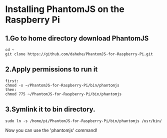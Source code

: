 # Installing PhantomJS on the Raspberry Pi

## 1.Go to home directory download PhantomJS
```
cd ~
git clone https://github.com/dahehe/PhantomJS-for-Raspberry-Pi.git
```

## 2.Apply permissions to run it
```
first:
chmod -x ~/PhantomJS-for-Raspberry-Pi/bin/phantomjs
then:
chmod 775 ~/PhantomJS-for-Raspberry-Pi/bin/phantomjs
```

## 3.Symlink it to bin directory.
```
sudo ln -s /home/pi/PhantomJS-for-Raspberry-Pi/bin/phantomjs /usr/bin/
```

Now you can use the 'phantomjs' command!
